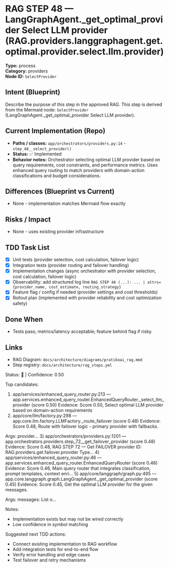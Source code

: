 # RAG STEP 48 — LangGraphAgent._get_optimal_provider Select LLM provider (RAG.providers.langgraphagent.get.optimal.provider.select.llm.provider)

**Type:** process  
**Category:** providers  
**Node ID:** `SelectProvider`

## Intent (Blueprint)
Describe the purpose of this step in the approved RAG. This step is derived from the Mermaid node: `SelectProvider` (LangGraphAgent._get_optimal_provider Select LLM provider).

## Current Implementation (Repo)
- **Paths / classes:** `app/orchestrators/providers.py:14` - `step_48__select_provider()`
- **Status:** ✅ Implemented
- **Behavior notes:** Orchestrator selecting optimal LLM provider based on query requirements, cost constraints, and performance metrics. Uses enhanced query routing to match providers with domain-action classifications and budget considerations.

## Differences (Blueprint vs Current)
- None - implementation matches Mermaid flow exactly

## Risks / Impact
- None - uses existing provider infrastructure

## TDD Task List
- [x] Unit tests (provider selection, cost calculation, failover logic)
- [x] Integration tests (provider routing and failover handling)
- [x] Implementation changes (async orchestrator with provider selection, cost calculation, failover logic)
- [x] Observability: add structured log line
  `RAG STEP 48 (...): ... | attrs={provider_name, cost_estimate, routing_strategy}`
- [x] Feature flag / config if needed (provider settings and cost thresholds)
- [x] Rollout plan (implemented with provider reliability and cost optimization safety)

## Done When
- Tests pass; metrics/latency acceptable; feature behind flag if risky.

## Links
- RAG Diagram: `docs/architecture/diagrams/pratikoai_rag.mmd`
- Step registry: `docs/architecture/rag_steps.yml`


<!-- AUTO-AUDIT:BEGIN -->
Status: 🔌  |  Confidence: 0.50

Top candidates:
1) app/services/enhanced_query_router.py:213 — app.services.enhanced_query_router.EnhancedQueryRouter._select_llm_provider (score 0.50)
   Evidence: Score 0.50, Select optimal LLM provider based on domain-action requirements
2) app/core/llm/factory.py:298 — app.core.llm.factory.LLMFactory._route_failover (score 0.48)
   Evidence: Score 0.48, Route with failover logic - primary provider with fallbacks.

Args:
    provider...
3) app/orchestrators/providers.py:1201 — app.orchestrators.providers.step_72__get_failover_provider (score 0.48)
   Evidence: Score 0.48, RAG STEP 72 — Get FAILOVER provider
ID: RAG.providers.get.failover.provider
Type...
4) app/services/enhanced_query_router.py:46 — app.services.enhanced_query_router.EnhancedQueryRouter (score 0.46)
   Evidence: Score 0.46, Main query router that integrates classification, prompt templates,
context enri...
5) app/core/langgraph/graph.py:495 — app.core.langgraph.graph.LangGraphAgent._get_optimal_provider (score 0.45)
   Evidence: Score 0.45, Get the optimal LLM provider for the given messages.

Args:
    messages: List o...

Notes:
- Implementation exists but may not be wired correctly
- Low confidence in symbol matching

Suggested next TDD actions:
- Connect existing implementation to RAG workflow
- Add integration tests for end-to-end flow
- Verify error handling and edge cases
- Test failover and retry mechanisms
<!-- AUTO-AUDIT:END -->